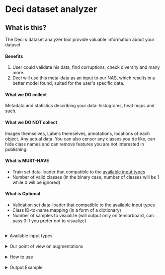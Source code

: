 # Deci dataset analyzer
## What is this?
The Deci`s dataset analyzer tool provide valuable information about your dataset
#### Benefits 
1. User could validate his data, find corruptions, check diversity and many more. 
2. Deci will use this meta-data as an input to our NAS, which results in a better model found, suited for the user's specific data.
#### What we DO collect
Metadata and statistics describing your data: histograms, heat maps and such.
#### What we DO NOT collect
Images themselves, Labels themselves, annotations, locations of each object. Any actual data.
You can also censor any classes you`de like, can hide class names and can remove features you are not interested in publishing. 


#### What is MUST-HAVE

* Train set data-loader that compatible to the [available input types](#available-input-types)
* Number of valid classes (in the binary case, number of classes will be 1 while 0 will be ignored)

#### What is Optional

* Validation set data-loader that compatible to the [available input types](#Available-input-types)
* Class ID-to-name mapping (in a form of a dictionary)
* Number of samples to visualize (will output only on tensorboard, can pass 0 if you prefer not to visualize)

<br>


<details>
    <summary> Available input types     </summary>



### Iterables
Python iterables objects implement the `next()` method for getting next object from iterator.
<br>
Can be ``torch.dataloader``, but not must.

### Images & Labels Objects
We support various of types for handling images or labels:
* `torch.Tensor`
* `numpy.ndarray`
* `PIL.Image`
* `Python Dictionary` (See [Python Dictionary Handling](#Python dictionary handling]))

<br>
<pre>
<details>
<summary>My dataset returns dictionary</summary>

```python
def __getitem__(...):
    return {'my_images': images: torch.Tensor,
            'my_labels': labels: numpy.ndarray,
            'my_extras': extras: List[str]
            }
```
OR
```python
def __getitem__(...):
    return images: torch.Tensor, {'my_labels': labels, 'my_other_labels': other_labels, 'labels_paths': labels_paths}
```
OR
```python
def __getitem__(...):
    return {'bgr_images': bgr_images, 'grayscale_images': grayscale_images}, labels: torch.Tensor
```
#### Python dictionary handling
As for the python dictionary, because of the various ways of getting
an item out of it, we will activate an interactive small utility
for extracting the right object out of the dictionary. This tool will map all the 
objects that this dictionary holds, and will ask you to choose which one is
the right one, either for "images" or for "labels".

Example:
```yaml
{
     all_labels: {
          not_good_torch_labels: Tensor ⓪,
          not_good_np_labels: ndarray ①,
          good_torch_labels: Tensor ②
     },
     something_other_then_labels: ndarray ③
}

prompt >> which one of the yellow items is your required data?
user input >> 2
```

</details>
</pre>
<br>
<pre>
<details>
<summary> My dataset returns a tuple</summary>

```python
def __getitem__(...):
    return images, labels
```
</details>
</pre>
<br>
<pre>
<details>

<summary> My dataset is really crooked </summary>

Not Implemented Yet - contact support for help.

Soon will be available passing a lambda function for extracting images and labels out of any custom object.
```python
def __getitem__(...):
    return BlackBox()

da = SegmentationAnalysisManager(
    train_data=train_loader,
    val_data=val_loader,
    get_images=get_image_from_blackbox,
    get_labels=get_labels_from_blackbox,
)
```
</details>
</pre>

<br>


</details>

<br>
<details>
<summary>
Our point of view on augmentations
</summary>
<br>
Using this tool will have different benefits working with data augmentations, and without.

Augmented data will give us a better visualization of the model's point of view of the data, which will be more realistic in terms of finding problems with the training data, etc.

Raw data could be a stronger validation for the data aggregating, labeling and diversity of it.

Both options are good, but it is more important for us to see what the model will see on his training.

</details>

<br>
<details>
    <summary>How to use</summary>




### 1. clone GitHub repository
```bash
git clone https://github.com/Deci-AI/deci-dataset-analyzer
```
### 2. install requirements
```bash
pip install -r requirements.txt
```
### 3. Connect dataset with Python-Iterables objects

```python
from torchvision import datasets
from torch.utils.data import DataLoader

train_dataset = datasets.SBDataset(root="data/sbd",
                                   image_set="train",
                                   mode="segmentation")
train_dataloader = DataLoader(train_dataset, batch_size=16, shuffle=True)

```
### 4. At `main.py` import dataset and run script

```python
from torch.utils.data import DataLoader
from torchvision.transforms import CenterCrop, ToTensor, Compose

from src import SegmentationAnalysisManager
from data.bdd_dataset import BDDDataset

# Create torch DataSet
train_dataset = BDDDataset(data_folder="data/bdd_example", split='train', transform=Compose([ToTensor(), CenterCrop(512)]))
val_dataset = BDDDataset(data_folder="data/bdd_example", split='val', transform=Compose([ToTensor(), CenterCrop(512)]))

# Create torch DataLoader
train_loader = DataLoader(train_dataset, batch_size=8, shuffle=True)
val_loader = DataLoader(val_dataset, batch_size=8, shuffle=True)

# id_to_name, samples_to_visualize are OPTIONAL
da = SegmentationAnalysisManager(train_data=train_loader,
                                 val_data=val_loader,
                                 num_classes=BDDDataset.NUM_CLASSES,
                                 ignore_labels=BDDDataset.IGNORE_LABELS,
                                 id_to_name=BDDDataset.CLASS_ID_TO_NAMES,
                                 samples_to_visualize=5)
da.run()



```
### 5. After progress is finished, view results through tensorboard

```bash
tensorboard --logdir=logs --bind_all
```
Click on link and view results:

``TensorBoard 2.11.0 at http://localhost:6007/ (Press CTRL+C to quit)``

</details>
<br>

<details>
<summary>
Output Example
</summary>

![Example output 1](data/example_outputs/output_example1.png)

![Example output 2](data/example_outputs/output_example2.png)

![Example output 3](data/example_outputs/output_example3.png)

</details>
